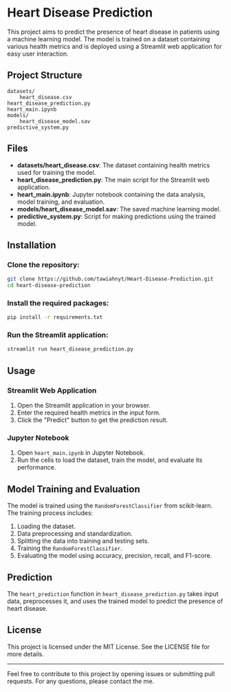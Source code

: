 # Heart Disease Prediction

This project aims to predict the presence of heart disease in patients using a machine learning model. The model is trained on a dataset containing various health metrics and is deployed using a Streamlit web application for easy user interaction.

## Project Structure

```
datasets/
    heart_disease.csv
heart_disease_prediction.py
heart_main.ipynb
models/
    heart_disease_model.sav
predictive_system.py
```

## Files

- **datasets/heart_disease.csv**: The dataset containing health metrics used for training the model.
- **heart_disease_prediction.py**: The main script for the Streamlit web application.
- **heart_main.ipynb**: Jupyter notebook containing the data analysis, model training, and evaluation.
- **models/heart_disease_model.sav**: The saved machine learning model.
- **predictive_system.py**: Script for making predictions using the trained model.

## Installation

### Clone the repository:

```bash
git clone https://github.com/tawiahnyt/Heart-Disease-Prediction.git
cd heart-disease-prediction
```

### Install the required packages:

```bash
pip install -r requirements.txt
```

### Run the Streamlit application:

```bash
streamlit run heart_disease_prediction.py
```

## Usage

### Streamlit Web Application

1. Open the Streamlit application in your browser.
2. Enter the required health metrics in the input form.
3. Click the "Predict" button to get the prediction result.

### Jupyter Notebook

1. Open `heart_main.ipynb` in Jupyter Notebook.
2. Run the cells to load the dataset, train the model, and evaluate its performance.

## Model Training and Evaluation

The model is trained using the `RandomForestClassifier` from scikit-learn. The training process includes:

1. Loading the dataset.
2. Data preprocessing and standardization.
3. Splitting the data into training and testing sets.
4. Training the `RandomForestClassifier`.
5. Evaluating the model using accuracy, precision, recall, and F1-score.

## Prediction

The `heart_prediction` function in `heart_disease_prediction.py` takes input data, preprocesses it, and uses the trained model to predict the presence of heart disease.

## License

This project is licensed under the MIT License. See the LICENSE file for more details.

---

Feel free to contribute to this project by opening issues or submitting pull requests. For any questions, please contact the me.
